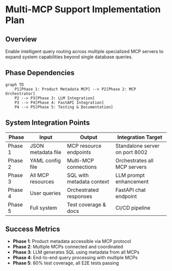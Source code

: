# Multi-MCP Support Implementation Plan

## Overview
Enable intelligent query routing across multiple specialized MCP servers to expand system capabilities beyond single database queries.

## Phase Dependencies

```mermaid
graph TD
    P1[Phase 1: Product Metadata MCP] --> P2[Phase 2: MCP Orchestrator]
    P2 --> P3[Phase 3: LLM Integration]
    P3 --> P4[Phase 4: FastAPI Integration]
    P4 --> P5[Phase 5: Testing & Documentation]
```

## System Integration Points

| Phase | Input | Output | Integration Target |
|-------|-------|--------|-------------------|
| Phase 1 | JSON metadata file | MCP resource endpoints | Standalone server on port 8002 |
| Phase 2 | YAML config file | Multi-MCP connections | Orchestrates all MCP servers |
| Phase 3 | All MCP resources | SQL with metadata context | LLM prompt enhancement |
| Phase 4 | User queries | Orchestrated responses | FastAPI chat endpoint |
| Phase 5 | Full system | Test coverage & docs | CI/CD pipeline |

## Success Metrics

- **Phase 1**: Product metadata accessible via MCP protocol
- **Phase 2**: Multiple MCPs connected and coordinated
- **Phase 3**: LLM generates SQL using metadata from all MCPs
- **Phase 4**: End-to-end query processing with multiple MCPs
- **Phase 5**: 80% test coverage, all E2E tests passing